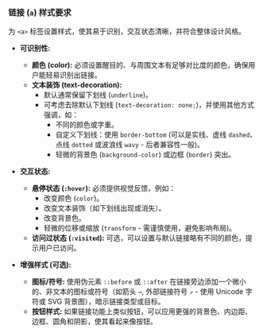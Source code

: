 ### 链接 (`a`) 样式要求

为 `<a>` 标签设置样式，使其易于识别，交互状态清晰，并符合整体设计风格。

*   **可识别性:**
    *   **颜色 (color):** 必须设置醒目的、与周围文本有足够对比度的颜色，确保用户能轻易识别出链接。
    *   **文本装饰 (text-decoration):**
        *   默认通常保留下划线 (`underline`)。
        *   可考虑去除默认下划线 (`text-decoration: none;`)，并使用其他方式强调，如：
            *   不同的颜色或字重。
            *   自定义下划线：使用 `border-bottom` (可以是实线、虚线 `dashed`、点线 `dotted` 或波浪线 `wavy` - 后者兼容性一般)。
            *   轻微的背景色 (`background-color`) 或边框 (`border`) 突出。

*   **交互状态:**
    *   **悬停状态 (`:hover`):** 必须提供视觉反馈，例如：
        *   改变颜色 (`color`)。
        *   改变文本装饰（如下划线出现或消失）。
        *   改变背景色。
        *   轻微的位移或缩放 (`transform` - 需谨慎使用，避免影响布局)。
    *   **访问过状态 (`:visited`):** 可选，可以设置与默认链接略有不同的颜色，提示用户已访问。

*   **增强样式 (可选):**
    *   **图标/符号:** 使用伪元素 `::before` 或 `::after` 在链接旁边添加一个微小的、非文本的图标或符号（如箭头 `→`, 外部链接符号 `↗` - 使用 Unicode 字符或 SVG 背景图），暗示链接类型或目标。
    *   **按钮样式:** 如果链接功能上类似按钮，可以应用更强的背景色、内边距、边框、圆角和阴影，使其看起来像按钮。 